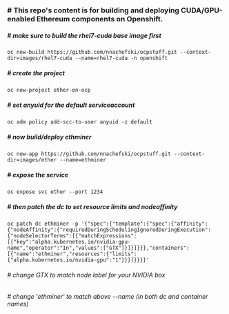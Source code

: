 ### # This repo's content is for building and deploying CUDA/GPU-enabled Ethereum components on Openshift.
##### # make sure to build the rhel7-cuda base image first
```
oc new-build https://github.com/nnachefski/ocpstuff.git --context-dir=images/rhel7-cuda --name=rhel7-cuda -n openshift
```
##### # create the project
```
oc new-project ether-on-ocp
```
##### # set anyuid for the default serviceaccount
```
oc adm policy add-scc-to-user anyuid -z default
```
##### # now build/deploy ethminer
```
oc new-app https://github.com/nnachefski/ocpstuff.git --context-dir=images/ether --name=ethminer
```
##### # expose the service
```
oc expose svc ether --port 1234
```
##### # then patch the dc to set resource limits and nodeaffinity
```
oc patch dc ethminer -p '{"spec":{"template":{"spec":{"affinity":{"nodeAffinity":{"requiredDuringSchedulingIgnoredDuringExecution":{"nodeSelectorTerms":[{"matchExpressions":[{"key":"alpha.kubernetes.io/nvidia-gpu-name","operator":"In","values":["GTX"]}]}]}}},"containers":[{"name":"ethminer","resources":{"limits":{"alpha.kubernetes.io/nvidia-gpu":"1"}}}]}}}}'
```
###### # change GTX to match node label for your NVIDIA box   
###### # change 'ethminer' to match above --name (in both dc and container names)

